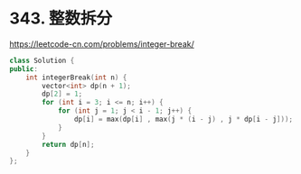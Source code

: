 # 343. 整数拆分

https://leetcode-cn.com/problems/integer-break/

```cpp
class Solution {
public:
    int integerBreak(int n) {
        vector<int> dp(n + 1);
        dp[2] = 1;
        for (int i = 3; i <= n; i++) {
            for (int j = 1; j < i - 1; j++) {
                dp[i] = max(dp[i] , max(j * (i - j) , j * dp[i - j]));
            }
        }
        return dp[n];
    }
};
```